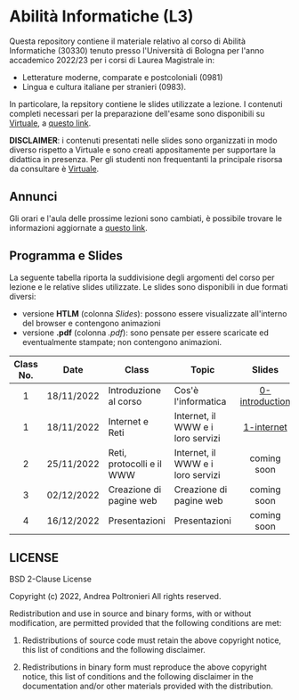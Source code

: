 # Abilità Informatiche (L3)

Questa repository contiene il materiale relativo al corso di Abilità Informatiche (30330) tenuto presso l'Università di Bologna per l'anno accademico 2022/23 per i corsi di Laurea Magistrale in:

- Letterature moderne, comparate e postcoloniali (0981)
- Lingua e cultura italiane per stranieri (0983).

In particolare, la repsitory contiene le slides utilizzate a lezione. I contenuti completi necessari per la preparazione dell'esame sono disponibili su [Virtuale](https://virtuale.unibo.it), a [questo link](https://virtuale.unibo.it/course/view.php?id=38872).

**DISCLAIMER**: i contenuti presentati nelle slides sono organizzati in modo diverso rispetto a Virtuale e sono creati appositamente per supportare la didattica in presenza. Per gli studenti non frequentanti la principale risorsa da consultare è [Virtuale](https://virtuale.unibo.it/course/view.php?id=38872).

## Annunci

Gli orari e l'aula delle prossime lezioni sono cambiati, è possibile trovare le informazioni aggiornate a [questo link](https://www.unibo.it/it/didattica/insegnamenti/insegnamento/2022/327509/orariolezioni).

## Programma e Slides

La seguente tabella riporta la suddivisione degli argomenti del corso per lezione e le relative slides utilizzate.
Le slides sono disponibili in due formati diversi:

- versione **HTLM** (colonna _Slides_): possono essere visualizzate all'interno del browser e contengono animazioni
- versione **.pdf** (colonna _.pdf_): sono pensate per essere scaricate ed eventualmente stampate; non contengono animazioni.

| **Class No.** |  **Date**  | **Class**                 | **Topic**                         |                                   **Slides**                                    |                   **.pdf**                   |
| :-----------: | :--------: | ------------------------- | --------------------------------- | :-----------------------------------------------------------------------------: | :------------------------------------------: |
|       1       | 18/11/2022 | Introduzione al corso     | Cos'è l'informatica               | [0-introduction ](https://slides.com/andreapoltronieri/introduction/fullscreen) | [0-introduction](2022-23/0_Introduction.pdf) |
|       1       | 18/11/2022 | Internet e Reti           | Internet, il WWW e i loro servizi |     [1-internet ](https://slides.com/andreapoltronieri/internet/fullscreen)     |     [1-internet](2022-23/1_Internet.pdf)     |
|       2       | 25/11/2022 | Reti, protocolli e il WWW | Internet, il WWW e i loro servizi |                                   coming soon                                   |          [2-www](2022-23/2_www.pdf)          |
|       3       | 02/12/2022 | Creazione di pagine web   | Creazione di pagine web           |                                   coming soon                                   |                 coming soon                  |
|       4       | 16/12/2022 | Presentazioni             | Presentazioni                     |                                   coming soon                                   |                 coming soon                  |

## LICENSE

BSD 2-Clause License

Copyright (c) 2022, Andrea Poltronieri
All rights reserved.

Redistribution and use in source and binary forms, with or without
modification, are permitted provided that the following conditions are met:

1. Redistributions of source code must retain the above copyright notice, this
   list of conditions and the following disclaimer.

2. Redistributions in binary form must reproduce the above copyright notice,
   this list of conditions and the following disclaimer in the documentation
   and/or other materials provided with the distribution.
